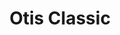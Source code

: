 ---
title: Otis Classic
type: mtb
layout: route
parent: Otis - MA Route 151
footpath-id: e4349e0f-9ea1-4313-aec4-559f0bd47232
town: falmouth
trailhead: otis-ma-151
distance: 9.12
elevation-gain: 638
---